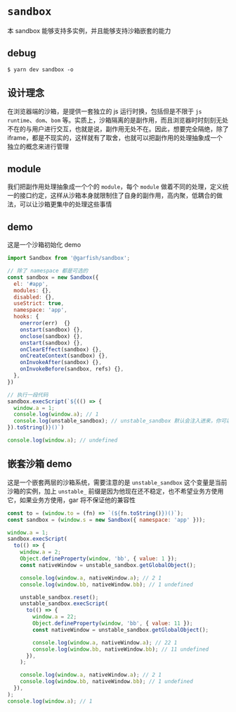 # `sandbox`

本 sandbox 能够支持多实例，并且能够支持沙箱嵌套的能力

## debug

`$ yarn dev sandbox -o`

## 设计理念

在浏览器端的沙箱，是提供一套独立的 js 运行时换，包括但是不限于 `js runtime`、`dom`、`bom` 等。实质上，沙箱隔离的是副作用，而且浏览器时时刻刻无处不在的与用户进行交互，也就是说，副作用无处不在。因此，想要完全隔绝，除了 iframe，都是不现实的，这样就有了取舍，也就可以把副作用的处理抽象成一个独立的概念来进行管理

## module

我们把副作用处理抽象成一个个的 `module`，每个 `module` 做着不同的处理，定义统一的接口约定，这样从沙箱本身就限制住了自身的副作用，高内聚，低耦合的做法，可以让沙箱更集中的处理这些事情

## demo

这是一个沙箱初始化 demo

```js
import Sandbox from '@garfish/sandbox';

// 除了 namespace 都是可选的
const sandbox = new Sandbox({
  el: '#app',
  modules: {},
  disabled: {},
  useStrict: true,
  namespace: 'app',
  hooks: {
    onerror(err)  {}
    onstart(sandbox) {},
    onclose(sandbox) {},
    onstart(sandbox) {},
    onClearEffect(sandbox) {},
    onCreateContext(sandbox) {},
    onInvokeAfter(sandbox) {},
    onInvokeBefore(sandbox, refs) {},
  },
})

// 执行一段代码
sandbox.execScript(`${(() => {
  window.a = 1;
  console.log(window.a); // 1
  console.log(unstable_sandbox); // unstable_sandbox 默认会注入进来，你可以拿到当前的沙箱实例
}).toString()}()`)

console.log(window.a); // undefined
```

## 嵌套沙箱 demo

这是一个嵌套两层的沙箱系统，需要注意的是 `unstable_sandbox` 这个变量是当前沙箱的实例，加上 `unstable_` 前缀是因为他现在还不稳定，也不希望业务方使用它，如果业务方使用，gar 将不保证他的兼容性

```js
const to = (window.to = (fn) => `(${fn.toString()})()`);
const sandbox = (window.s = new Sandbox({ namespace: 'app' }));

window.a = 1;
sandbox.execScript(
  to(() => {
    window.a = 2;
    Object.defineProperty(window, 'bb', { value: 1 });
    const nativeWindow = unstable_sandbox.getGlobalObject();

    console.log(window.a, nativeWindow.a); // 2 1
    console.log(window.bb, nativeWindow.bb); // 1 undefined

    unstable_sandbox.reset();
    unstable_sandbox.execScript(
      to(() => {
        window.a = 22;
        Object.defineProperty(window, 'bb', { value: 11 });
        const nativeWindow = unstable_sandbox.getGlobalObject();

        console.log(window.a, nativeWindow.a); // 22 1
        console.log(window.bb, nativeWindow.bb); // 11 undefined
      }),
    );

    console.log(window.a, nativeWindow.a); // 2 1
    console.log(window.bb, nativeWindow.bb); // 1 undefined
  }),
);
console.log(window.a); // 1
```
